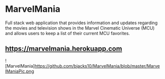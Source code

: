 # MarvelMania

Full stack web application that provides information and updates regarding the movies and television shows in the Marvel Cinematic Universe (MCU) and allows users to keep a list of their current MCU favorites. 

## https://marvelmania.herokuapp.com

![MarvelMania]https://github.com/bjacks10/MarvelMania/blob/master/MarvelManiaPic.png
